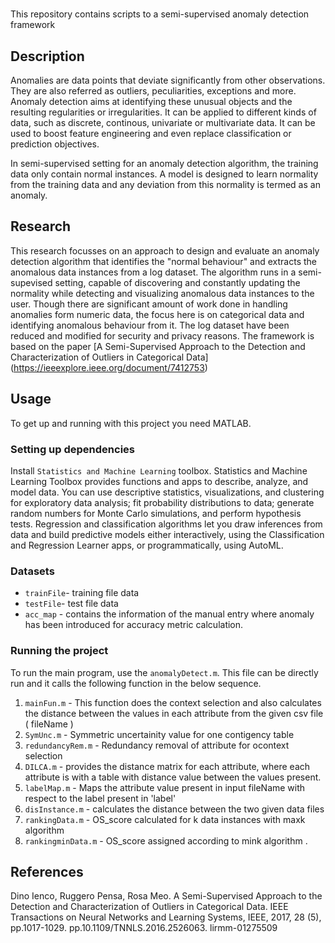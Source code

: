 # <Anomaly Detection from Categorical Data in a Distributed Log Dataset>
This repository contains scripts to a semi-supervised anomaly detection framework

## Description
Anomalies are data points that deviate significantly from other observations. They are also referred as outliers, peculiarities, exceptions and more. Anomaly detection aims at identifying these unusual objects and the resulting regularities or irregularities. It can be applied to different kinds of data, such as discrete, continous, univariate or multivariate data. It can be used to boost feature engineering and even replace classification or prediction objectives.

In semi-supervised setting for an anomaly detection algorithm, the training data only contain normal instances. A model is designed to learn normality from the training data and any deviation from this normality is termed as an anomaly.

## Research
This research focusses on an approach to design and evaluate an anomaly detection algorithm that identifies the "normal behaviour" and extracts the anomalous data instances from a log dataset. The algorithm runs in a semi-supevised setting, capable of discovering and constantly updating the normality while detecting and visualizing anomalous data instances to the user. Though there are significant amount of work done in handling anomalies form numeric data, the focus here is on categorical data and identifying anomalous behaviour from it. The log dataset have been reduced and modified for security and privacy reasons. The framework is based on the paper [A Semi-Supervised Approach to the Detection and Characterization of Outliers in Categorical Data] (https://ieeexplore.ieee.org/document/7412753)

## Usage
To get up and running with this project you need MATLAB. 

### Setting up dependencies
Install `Statistics and Machine Learning` toolbox.
Statistics and Machine Learning Toolbox provides functions and apps to describe, analyze, and model data. You can use descriptive statistics, visualizations, and clustering for exploratory data analysis; fit probability distributions to data; generate random numbers for Monte Carlo simulations, and perform hypothesis tests. Regression and classification algorithms let you draw inferences from data and build predictive models either interactively, using the Classification and Regression Learner apps, or programmatically, using AutoML.

### Datasets
* `trainFile`- training file data
* `testFile`- test file data
* `acc_map` - contains the information of the manual entry where anomaly has been introduced for accuracy metric calculation.

### Running the project
To run the main program, use the `anomalyDetect.m`. This file can be directly run and it calls the following function in the below sequence.

1. `mainFun.m` - This function does the context selection and also calculates the distance between the values in each attribute from the given csv file ( fileName )
2. `SymUnc.m` - Symmetric uncertainity value for one contigency table
3. `redundancyRem.m` - Redundancy removal of attribute for ocontext selection
4. `DILCA.m` - provides the distance matrix for each attribute, where each attribute is with a table with distance value between the values present.
5. `labelMap.m` - Maps the attribute value present in input fileName with respect to the label present in 'label'
6. `disInstance.m` - calculates the distance between the two given data files
7. `rankingData.m` - OS_score calculated for k data instances with maxk algorithm
8. `rankingminData.m` - OS_score assigned according to mink algorithm .

## References
Dino Ienco, Ruggero Pensa, Rosa Meo. A Semi-Supervised Approach to the Detection and Characterization of Outliers in Categorical Data. IEEE Transactions on Neural Networks and Learning Systems, IEEE, 2017, 28 (5), pp.1017-1029. pp.10.1109/TNNLS.2016.2526063. lirmm-01275509